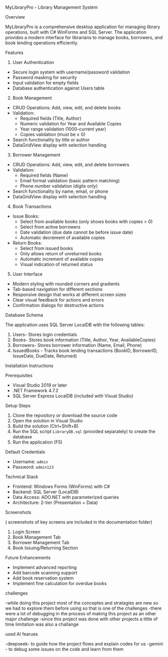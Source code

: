 MyLibraryPro - Library Management System

Overview

MyLibraryPro is a comprehensive desktop application for managing library operations, built with C# WinForms and SQL Server. The application provides a modern interface for librarians to manage books, borrowers, and book lending operations efficiently.

Features

1. User Authentication
- Secure login system with username/password validation
- Password masking for security
- Input validation for empty fields
- Database authentication against Users table

2. Book Management
-  CRUD Operations: Add, view, edit, and delete books
- Validation:
  - Required fields (Title, Author)
  - Numeric validation for Year and Available Copies
  - Year range validation (1000-current year)
  - Copies validation (must be ≥ 0)
- Search functionality by title or author
- DataGridView display with selection handling

 3. Borrower Management
- CRUD Operations: Add, view, edit, and delete borrowers
- Validation:
  - Required fields (Name)
  - Email format validation (basic pattern matching)
  - Phone number validation (digits only)
- Search functionality by name, email, or phone
- DataGridView display with selection handling

4. Book Transactions
- Issue Books:
  - Select from available books (only shows books with copies > 0)
  - Select from active borrowers
  - Date validation (due date cannot be before issue date)
  - Automatic decrement of available copies
- Return Books:
  - Select from issued books
  - Only allows return of unreturned books
  - Automatic increment of available copies
  - Visual indication of returned status

5. User Interface
- Modern styling with rounded corners and gradients
- Tab-based navigation for different sections
- Responsive design that works at different screen sizes
- Clear visual feedback for actions and errors
- Confirmation dialogs for destructive actions

 Database Schema

The application uses SQL Server LocalDB with the following tables:

1. Users- Stores login credentials
2. Books- Stores book information (Title, Author, Year, AvailableCopies)
3. Borrowers- Stores borrower information (Name, Email, Phone)
4. IssuedBooks - Tracks book lending transactions (BookID, BorrowerID, IssueDate, DueDate, Returned)

 Installation Instructions

Prerequisites
- Visual Studio 2019 or later
- .NET Framework 4.7.2
- SQL Server Express LocalDB (included with Visual Studio)

Setup Steps
1. Clone the repository or download the source code
2. Open the solution in Visual Studio
3. Build the solution (Ctrl+Shift+B)
4. Run the SQL script `LibraryDB.sql` (provided separately) to create the database
5. Run the application (F5)

 Default Credentials
- Username: `admin`
- Password: `admin123`


 Technical Stack
- Frontend: Windows Forms (WinForms) with C#
- Backend: SQL Server (LocalDB)
- Data Access: ADO.NET with parameterized queries
- Architecture: 2-tier (Presentation + Data)

 Screenshots

( screenshots of key screens are included in the documentation folder)
1. Login Screen
2. Book Management Tab
3. Borrower Management Tab
4. Book Issuing/Returning Section


 Future Enhancements
- Implement advanced reporting
- Add barcode scanning support
- Add book reservation system
- Implement fine calculation for overdue books

challenges

-while doing this project most of the conceptes and stratagies are new so we had to explore them before using so that is one of the challenges
-there were a lot of debugging in the process of making this project as an other major challenge
-since this project was done with other projects a little of time limitation was also a challange

used AI fearues

-deepseek- to guide how the project flows and explain codes for us
-gemini - to debug some issues on the code and learn from them 
